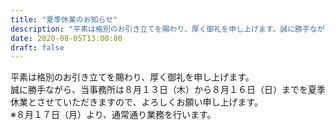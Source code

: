 ```yaml
---
title: "夏季休業のお知らせ"
description: "平素は格別のお引き立てを賜わり、厚く御礼を申し上げます。誠に勝手ながら、当事務所は８月１３日（木）から８月１６日（日）までを夏季休業とさせていただきますので、よろしくお願い申し上げます。"
date: 2020-08-05T13:00:00
draft: false
---
```


平素は格別のお引き立てを賜わり、厚く御礼を申し上げます。  
誠に勝手ながら、当事務所は８月１３日（木）から８月１６日（日）までを夏季休業とさせていただきますので、よろしくお願い申し上げます。  
※８月１７日（月）より、通常通り業務を行います。